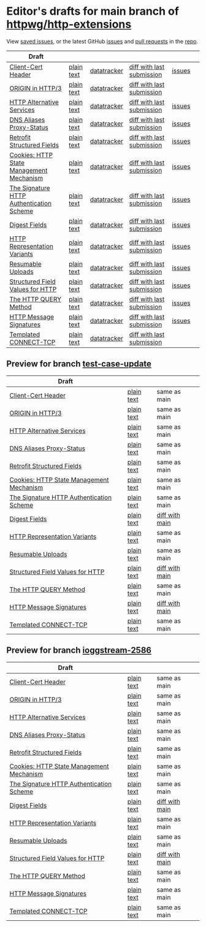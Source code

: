 # Editor's drafts for main branch of [httpwg/http-extensions](https://github.com/httpwg/http-extensions)

View [saved issues](issues.html), or the latest GitHub [issues](https://github.com/httpwg/http-extensions/issues) and [pull requests](https://github.com/httpwg/http-extensions/pulls) in the [repo](https://github.com/httpwg/http-extensions).

| Draft |     |     |     |     |     |
| ----- | --- | --- | --- | --- | --- |
| [Client-Cert Header](./draft-ietf-httpbis-client-cert-field.html "Client-Cert HTTP Header Field (HTML)") | [plain text](./draft-ietf-httpbis-client-cert-field.txt "Client-Cert HTTP Header Field (Text)") | [datatracker](https://datatracker.ietf.org/doc/draft-ietf-httpbis-client-cert-field "Datatracker for draft-ietf-httpbis-client-cert-field") | [diff with last submission](https://author-tools.ietf.org/api/iddiff?doc_1=draft-ietf-httpbis-client-cert-field&url_2=https://httpwg.github.io/http-extensions/draft-ietf-httpbis-client-cert-field.txt) | [issues](https://github.com/httpwg/http-extensions/labels/client-cert-field) |
| [ORIGIN in HTTP/3](./draft-ietf-httpbis-origin-h3.html "The ORIGIN Extension in HTTP/3 (HTML)") | [plain text](./draft-ietf-httpbis-origin-h3.txt "The ORIGIN Extension in HTTP/3 (Text)") | [datatracker](https://datatracker.ietf.org/doc/draft-ietf-httpbis-origin-h3 "Datatracker for draft-ietf-httpbis-origin-h3") | [diff with last submission](https://author-tools.ietf.org/api/iddiff?doc_1=draft-ietf-httpbis-origin-h3&url_2=https://httpwg.github.io/http-extensions/draft-ietf-httpbis-origin-h3.txt) |  |
| [HTTP Alternative Services](./draft-ietf-httpbis-rfc7838bis.html "HTTP Alternative Services (HTML)") | [plain text](./draft-ietf-httpbis-rfc7838bis.txt "HTTP Alternative Services (Text)") | [datatracker](https://datatracker.ietf.org/doc/draft-ietf-httpbis-rfc7838bis "Datatracker for draft-ietf-httpbis-rfc7838bis") | [diff with last submission](https://author-tools.ietf.org/api/iddiff?doc_1=draft-ietf-httpbis-rfc7838bis&url_2=https://httpwg.github.io/http-extensions/draft-ietf-httpbis-rfc7838bis.txt) | [issues](https://github.com/httpwg/http-extensions/labels/alt-svc) |
| [DNS Aliases Proxy-Status](./draft-ietf-httpbis-alias-proxy-status.html "HTTP Proxy-Status Parameter for Next-Hop Aliases (HTML)") | [plain text](./draft-ietf-httpbis-alias-proxy-status.txt "HTTP Proxy-Status Parameter for Next-Hop Aliases (Text)") | [datatracker](https://datatracker.ietf.org/doc/draft-ietf-httpbis-alias-proxy-status "Datatracker for draft-ietf-httpbis-alias-proxy-status") | [diff with last submission](https://author-tools.ietf.org/api/iddiff?doc_1=draft-ietf-httpbis-alias-proxy-status&url_2=https://httpwg.github.io/http-extensions/draft-ietf-httpbis-alias-proxy-status.txt) | [issues](https://github.com/httpwg/http-extensions/labels/alias-proxy-status) |
| [Retrofit Structured Fields](./draft-ietf-httpbis-retrofit.html "Retrofit Structured Fields for HTTP (HTML)") | [plain text](./draft-ietf-httpbis-retrofit.txt "Retrofit Structured Fields for HTTP (Text)") | [datatracker](https://datatracker.ietf.org/doc/draft-ietf-httpbis-retrofit "Datatracker for draft-ietf-httpbis-retrofit") | [diff with last submission](https://author-tools.ietf.org/api/iddiff?doc_1=draft-ietf-httpbis-retrofit&url_2=https://httpwg.github.io/http-extensions/draft-ietf-httpbis-retrofit.txt) | [issues](https://github.com/httpwg/http-extensions/labels/retrofit) |
| [Cookies: HTTP State Management Mechanism](./draft-ietf-httpbis-rfc6265bis.html "Cookies: HTTP State Management Mechanism (HTML)") | [plain text](./draft-ietf-httpbis-rfc6265bis.txt "Cookies: HTTP State Management Mechanism (Text)") | [datatracker](https://datatracker.ietf.org/doc/draft-ietf-httpbis-rfc6265bis "Datatracker for draft-ietf-httpbis-rfc6265bis") | [diff with last submission](https://author-tools.ietf.org/api/iddiff?doc_1=draft-ietf-httpbis-rfc6265bis&url_2=https://httpwg.github.io/http-extensions/draft-ietf-httpbis-rfc6265bis.txt) | [issues](https://github.com/httpwg/http-extensions/labels/6265bis) |
| [The Signature HTTP Authentication Scheme](./draft-ietf-httpbis-unprompted-auth.html "The Signature HTTP Authentication Scheme (HTML)") | [plain text](./draft-ietf-httpbis-unprompted-auth.txt "The Signature HTTP Authentication Scheme (Text)") | [datatracker](https://datatracker.ietf.org/doc/draft-ietf-httpbis-unprompted-auth "Datatracker for draft-ietf-httpbis-unprompted-auth") | [diff with last submission](https://author-tools.ietf.org/api/iddiff?doc_1=draft-ietf-httpbis-unprompted-auth&url_2=https://httpwg.github.io/http-extensions/draft-ietf-httpbis-unprompted-auth.txt) | [issues](https://github.com/httpwg/http-extensions/labels/unprompted-auth) |
| [Digest Fields](./draft-ietf-httpbis-digest-headers.html "Digest Fields (HTML)") | [plain text](./draft-ietf-httpbis-digest-headers.txt "Digest Fields (Text)") | [datatracker](https://datatracker.ietf.org/doc/draft-ietf-httpbis-digest-headers "Datatracker for draft-ietf-httpbis-digest-headers") | [diff with last submission](https://author-tools.ietf.org/api/iddiff?doc_1=draft-ietf-httpbis-digest-headers&url_2=https://httpwg.github.io/http-extensions/draft-ietf-httpbis-digest-headers.txt) | [issues](https://github.com/httpwg/http-extensions/labels/digest-headers) |
| [HTTP Representation Variants](./draft-ietf-httpbis-variants.html "HTTP Representation Variants (HTML)") | [plain text](./draft-ietf-httpbis-variants.txt "HTTP Representation Variants (Text)") | [datatracker](https://datatracker.ietf.org/doc/draft-ietf-httpbis-variants "Datatracker for draft-ietf-httpbis-variants") | [diff with last submission](https://author-tools.ietf.org/api/iddiff?doc_1=draft-ietf-httpbis-variants&url_2=https://httpwg.github.io/http-extensions/draft-ietf-httpbis-variants.txt) | [issues](https://github.com/httpwg/http-extensions/labels/variants) |
| [Resumable Uploads](./draft-ietf-httpbis-resumable-upload.html "Resumable Uploads for HTTP (HTML)") | [plain text](./draft-ietf-httpbis-resumable-upload.txt "Resumable Uploads for HTTP (Text)") | [datatracker](https://datatracker.ietf.org/doc/draft-ietf-httpbis-resumable-upload "Datatracker for draft-ietf-httpbis-resumable-upload") | [diff with last submission](https://author-tools.ietf.org/api/iddiff?doc_1=draft-ietf-httpbis-resumable-upload&url_2=https://httpwg.github.io/http-extensions/draft-ietf-httpbis-resumable-upload.txt) | [issues](https://github.com/httpwg/http-extensions/labels/resumable-upload) |
| [Structured Field Values for HTTP](./draft-ietf-httpbis-sfbis.html "Structured Field Values for HTTP (HTML)") | [plain text](./draft-ietf-httpbis-sfbis.txt "Structured Field Values for HTTP (Text)") | [datatracker](https://datatracker.ietf.org/doc/draft-ietf-httpbis-sfbis "Datatracker for draft-ietf-httpbis-sfbis") | [diff with last submission](https://author-tools.ietf.org/api/iddiff?doc_1=draft-ietf-httpbis-sfbis&url_2=https://httpwg.github.io/http-extensions/draft-ietf-httpbis-sfbis.txt) | [issues](https://github.com/httpwg/http-extensions/labels/header-structure) |
| [The HTTP QUERY Method](./draft-ietf-httpbis-safe-method-w-body.html "The HTTP QUERY Method (HTML)") | [plain text](./draft-ietf-httpbis-safe-method-w-body.txt "The HTTP QUERY Method (Text)") | [datatracker](https://datatracker.ietf.org/doc/draft-ietf-httpbis-safe-method-w-body "Datatracker for draft-ietf-httpbis-safe-method-w-body") | [diff with last submission](https://author-tools.ietf.org/api/iddiff?doc_1=draft-ietf-httpbis-safe-method-w-body&url_2=https://httpwg.github.io/http-extensions/draft-ietf-httpbis-safe-method-w-body.txt) | [issues](https://github.com/httpwg/http-extensions/labels/safe-method-w-body) |
| [HTTP Message Signatures](./draft-ietf-httpbis-message-signatures.html "HTTP Message Signatures (HTML)") | [plain text](./draft-ietf-httpbis-message-signatures.txt "HTTP Message Signatures (Text)") | [datatracker](https://datatracker.ietf.org/doc/draft-ietf-httpbis-message-signatures "Datatracker for draft-ietf-httpbis-message-signatures") | [diff with last submission](https://author-tools.ietf.org/api/iddiff?doc_1=draft-ietf-httpbis-message-signatures&url_2=https://httpwg.github.io/http-extensions/draft-ietf-httpbis-message-signatures.txt) | [issues](https://github.com/httpwg/http-extensions/labels/signatures) |
| [Templated CONNECT-TCP](./draft-ietf-httpbis-connect-tcp.html "Template-Driven HTTP CONNECT Proxying for TCP (HTML)") | [plain text](./draft-ietf-httpbis-connect-tcp.txt "Template-Driven HTTP CONNECT Proxying for TCP (Text)") | [datatracker](https://datatracker.ietf.org/doc/draft-ietf-httpbis-connect-tcp "Datatracker for draft-ietf-httpbis-connect-tcp") | [diff with last submission](https://author-tools.ietf.org/api/iddiff?doc_1=draft-ietf-httpbis-connect-tcp&url_2=https://httpwg.github.io/http-extensions/draft-ietf-httpbis-connect-tcp.txt) |  |

## Preview for branch [test-case-update](test-case-update)

| Draft |     |     |     |
| ----- | --- | --- | --- |
| [Client-Cert Header](test-case-update/draft-ietf-httpbis-client-cert-field.html "Client-Cert HTTP Header Field (HTML)") | [plain text](test-case-update/draft-ietf-httpbis-client-cert-field.txt "Client-Cert HTTP Header Field (Text)") | same as main |
| [ORIGIN in HTTP/3](test-case-update/draft-ietf-httpbis-origin-h3.html "The ORIGIN Extension in HTTP/3 (HTML)") | [plain text](test-case-update/draft-ietf-httpbis-origin-h3.txt "The ORIGIN Extension in HTTP/3 (Text)") | same as main |
| [HTTP Alternative Services](test-case-update/draft-ietf-httpbis-rfc7838bis.html "HTTP Alternative Services (HTML)") | [plain text](test-case-update/draft-ietf-httpbis-rfc7838bis.txt "HTTP Alternative Services (Text)") | same as main |
| [DNS Aliases Proxy-Status](test-case-update/draft-ietf-httpbis-alias-proxy-status.html "HTTP Proxy-Status Parameter for Next-Hop Aliases (HTML)") | [plain text](test-case-update/draft-ietf-httpbis-alias-proxy-status.txt "HTTP Proxy-Status Parameter for Next-Hop Aliases (Text)") | same as main |
| [Retrofit Structured Fields](test-case-update/draft-ietf-httpbis-retrofit.html "Retrofit Structured Fields for HTTP (HTML)") | [plain text](test-case-update/draft-ietf-httpbis-retrofit.txt "Retrofit Structured Fields for HTTP (Text)") | same as main |
| [Cookies: HTTP State Management Mechanism](test-case-update/draft-ietf-httpbis-rfc6265bis.html "Cookies: HTTP State Management Mechanism (HTML)") | [plain text](test-case-update/draft-ietf-httpbis-rfc6265bis.txt "Cookies: HTTP State Management Mechanism (Text)") | same as main |
| [The Signature HTTP Authentication Scheme](test-case-update/draft-ietf-httpbis-unprompted-auth.html "The Signature HTTP Authentication Scheme (HTML)") | [plain text](test-case-update/draft-ietf-httpbis-unprompted-auth.txt "The Signature HTTP Authentication Scheme (Text)") | same as main |
| [Digest Fields](test-case-update/draft-ietf-httpbis-digest-headers.html "Digest Fields (HTML)") | [plain text](test-case-update/draft-ietf-httpbis-digest-headers.txt "Digest Fields (Text)") | [diff with main](https://author-tools.ietf.org/api/iddiff?url_1=https://httpwg.github.io/http-extensions/draft-ietf-httpbis-digest-headers.txt&url_2=https://httpwg.github.io/http-extensions/test-case-update/draft-ietf-httpbis-digest-headers.txt) |
| [HTTP Representation Variants](test-case-update/draft-ietf-httpbis-variants.html "HTTP Representation Variants (HTML)") | [plain text](test-case-update/draft-ietf-httpbis-variants.txt "HTTP Representation Variants (Text)") | same as main |
| [Resumable Uploads](test-case-update/draft-ietf-httpbis-resumable-upload.html "Resumable Uploads for HTTP (HTML)") | [plain text](test-case-update/draft-ietf-httpbis-resumable-upload.txt "Resumable Uploads for HTTP (Text)") | same as main |
| [Structured Field Values for HTTP](test-case-update/draft-ietf-httpbis-sfbis.html "Structured Field Values for HTTP (HTML)") | [plain text](test-case-update/draft-ietf-httpbis-sfbis.txt "Structured Field Values for HTTP (Text)") | [diff with main](https://author-tools.ietf.org/api/iddiff?url_1=https://httpwg.github.io/http-extensions/draft-ietf-httpbis-sfbis.txt&url_2=https://httpwg.github.io/http-extensions/test-case-update/draft-ietf-httpbis-sfbis.txt) |
| [The HTTP QUERY Method](test-case-update/draft-ietf-httpbis-safe-method-w-body.html "The HTTP QUERY Method (HTML)") | [plain text](test-case-update/draft-ietf-httpbis-safe-method-w-body.txt "The HTTP QUERY Method (Text)") | same as main |
| [HTTP Message Signatures](test-case-update/draft-ietf-httpbis-message-signatures.html "HTTP Message Signatures (HTML)") | [plain text](test-case-update/draft-ietf-httpbis-message-signatures.txt "HTTP Message Signatures (Text)") | [diff with main](https://author-tools.ietf.org/api/iddiff?url_1=https://httpwg.github.io/http-extensions/draft-ietf-httpbis-message-signatures.txt&url_2=https://httpwg.github.io/http-extensions/test-case-update/draft-ietf-httpbis-message-signatures.txt) |
| [Templated CONNECT-TCP](test-case-update/draft-ietf-httpbis-connect-tcp.html "Template-Driven HTTP CONNECT Proxying for TCP (HTML)") | [plain text](test-case-update/draft-ietf-httpbis-connect-tcp.txt "Template-Driven HTTP CONNECT Proxying for TCP (Text)") | same as main |

## Preview for branch [ioggstream-2586](ioggstream-2586)

| Draft |     |     |     |
| ----- | --- | --- | --- |
| [Client-Cert Header](ioggstream-2586/draft-ietf-httpbis-client-cert-field.html "Client-Cert HTTP Header Field (HTML)") | [plain text](ioggstream-2586/draft-ietf-httpbis-client-cert-field.txt "Client-Cert HTTP Header Field (Text)") | same as main |
| [ORIGIN in HTTP/3](ioggstream-2586/draft-ietf-httpbis-origin-h3.html "The ORIGIN Extension in HTTP/3 (HTML)") | [plain text](ioggstream-2586/draft-ietf-httpbis-origin-h3.txt "The ORIGIN Extension in HTTP/3 (Text)") | same as main |
| [HTTP Alternative Services](ioggstream-2586/draft-ietf-httpbis-rfc7838bis.html "HTTP Alternative Services (HTML)") | [plain text](ioggstream-2586/draft-ietf-httpbis-rfc7838bis.txt "HTTP Alternative Services (Text)") | same as main |
| [DNS Aliases Proxy-Status](ioggstream-2586/draft-ietf-httpbis-alias-proxy-status.html "HTTP Proxy-Status Parameter for Next-Hop Aliases (HTML)") | [plain text](ioggstream-2586/draft-ietf-httpbis-alias-proxy-status.txt "HTTP Proxy-Status Parameter for Next-Hop Aliases (Text)") | same as main |
| [Retrofit Structured Fields](ioggstream-2586/draft-ietf-httpbis-retrofit.html "Retrofit Structured Fields for HTTP (HTML)") | [plain text](ioggstream-2586/draft-ietf-httpbis-retrofit.txt "Retrofit Structured Fields for HTTP (Text)") | same as main |
| [Cookies: HTTP State Management Mechanism](ioggstream-2586/draft-ietf-httpbis-rfc6265bis.html "Cookies: HTTP State Management Mechanism (HTML)") | [plain text](ioggstream-2586/draft-ietf-httpbis-rfc6265bis.txt "Cookies: HTTP State Management Mechanism (Text)") | same as main |
| [The Signature HTTP Authentication Scheme](ioggstream-2586/draft-ietf-httpbis-unprompted-auth.html "The Signature HTTP Authentication Scheme (HTML)") | [plain text](ioggstream-2586/draft-ietf-httpbis-unprompted-auth.txt "The Signature HTTP Authentication Scheme (Text)") | same as main |
| [Digest Fields](ioggstream-2586/draft-ietf-httpbis-digest-headers.html "Digest Fields (HTML)") | [plain text](ioggstream-2586/draft-ietf-httpbis-digest-headers.txt "Digest Fields (Text)") | [diff with main](https://author-tools.ietf.org/api/iddiff?url_1=https://httpwg.github.io/http-extensions/draft-ietf-httpbis-digest-headers.txt&url_2=https://httpwg.github.io/http-extensions/ioggstream-2586/draft-ietf-httpbis-digest-headers.txt) |
| [HTTP Representation Variants](ioggstream-2586/draft-ietf-httpbis-variants.html "HTTP Representation Variants (HTML)") | [plain text](ioggstream-2586/draft-ietf-httpbis-variants.txt "HTTP Representation Variants (Text)") | same as main |
| [Resumable Uploads](ioggstream-2586/draft-ietf-httpbis-resumable-upload.html "Resumable Uploads for HTTP (HTML)") | [plain text](ioggstream-2586/draft-ietf-httpbis-resumable-upload.txt "Resumable Uploads for HTTP (Text)") | same as main |
| [Structured Field Values for HTTP](ioggstream-2586/draft-ietf-httpbis-sfbis.html "Structured Field Values for HTTP (HTML)") | [plain text](ioggstream-2586/draft-ietf-httpbis-sfbis.txt "Structured Field Values for HTTP (Text)") | [diff with main](https://author-tools.ietf.org/api/iddiff?url_1=https://httpwg.github.io/http-extensions/draft-ietf-httpbis-sfbis.txt&url_2=https://httpwg.github.io/http-extensions/ioggstream-2586/draft-ietf-httpbis-sfbis.txt) |
| [The HTTP QUERY Method](ioggstream-2586/draft-ietf-httpbis-safe-method-w-body.html "The HTTP QUERY Method (HTML)") | [plain text](ioggstream-2586/draft-ietf-httpbis-safe-method-w-body.txt "The HTTP QUERY Method (Text)") | same as main |
| [HTTP Message Signatures](ioggstream-2586/draft-ietf-httpbis-message-signatures.html "HTTP Message Signatures (HTML)") | [plain text](ioggstream-2586/draft-ietf-httpbis-message-signatures.txt "HTTP Message Signatures (Text)") | same as main |
| [Templated CONNECT-TCP](ioggstream-2586/draft-ietf-httpbis-connect-tcp.html "Template-Driven HTTP CONNECT Proxying for TCP (HTML)") | [plain text](ioggstream-2586/draft-ietf-httpbis-connect-tcp.txt "Template-Driven HTTP CONNECT Proxying for TCP (Text)") | same as main |

